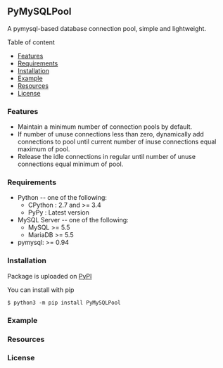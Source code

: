 ## PyMySQLPool

A pymysql-based database connection pool, simple and lightweight.

Table of content

- [Features](https://github.com/zongzhenh/PyMySQLPool#features)
- [Requirements](https://github.com/zongzhenh/PyMySQLPool/blob/master/README.md#requirements)
- [Installation](https://github.com/zongzhenh/PyMySQLPool/blob/master/README.md#installation)
- [Example](https://github.com/zongzhenh/PyMySQLPool/blob/master/README.md#example)
- [Resources](https://github.com/zongzhenh/PyMySQLPool/blob/master/README.md#resources)
- [License](https://github.com/zongzhenh/PyMySQLPool/blob/master/README.md#license)

### Features

- Maintain a minimum number of connection pools by default.
- If number of unuse connections less than zero, dynamically add connections to pool until current number of inuse connections equal maximum of pool.
- Release the idle connections in regular until number of unuse connections equal minimum of pool.

### Requirements

- Python -- one of the following:
    - CPython : 2.7 and >= 3.4
    - PyPy : Latest version
- MySQL Server -- one of the following:
    - MySQL >= 5.5
    - MariaDB >= 5.5
- pymysql: >= 0.94

### Installation

Package is uploaded on [PyPI](https://github.com/zongzhenh/PyMySQLPool/blob/master/README.md#pymysqlpool)

You can install with pip

`$ python3 -m pip install PyMySQLPool`

### Example



### Resources

### License
